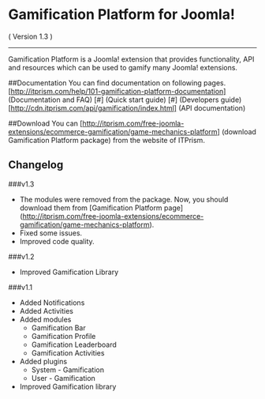 Gamification Platform for Joomla! 
==========================
( Version 1.3 )
- - -

Gamification Platform is a Joomla! extension that provides functionality, API and resources which can be used to gamify many Joomla! extensions.

##Documentation
You can find documentation on following pages.
[http://itprism.com/help/101-gamification-platform-documentation] (Documentation and FAQ)
[#] (Quick start guide)
[#] (Developers guide)
[http://cdn.itprism.com/api/gamification/index.html] (API documentation)

##Download
You can [http://itprism.com/free-joomla-extensions/ecommerce-gamification/game-mechanics-platform] (download Gamification Platform package) from the website of ITPrism.

Changelog
---------

###v1.3
* The modules were removed from the package. Now, you should download them from [Gamification Platform page] (http://itprism.com/free-joomla-extensions/ecommerce-gamification/game-mechanics-platform).
* Fixed some issues.
* Improved code quality.

###v1.2

* Improved Gamification Library

###v1.1

* Added Notifications
* Added Activities
* Added modules
    * Gamification Bar
    * Gamification Profile
    * Gamification Leaderboard
    * Gamification Activities
* Added plugins
    * System - Gamification
    * User - Gamification
* Improved Gamification library